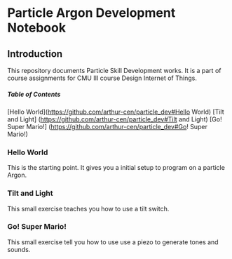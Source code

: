 # Particle Argon Development Notebook

## Introduction 

This repository documents Particle Skill Development works. It is a part of course assignments for CMU III course Design Internet of Things.

##### Table of Contents
[Hello World](https://github.com/arthur-cen/particle_dev#Hello World)
[Tilt and Light] (https://github.com/arthur-cen/particle_dev#Tilt and Light)
[Go! Super Mario!] (https://github.com/arthur-cen/particle_dev#Go! Super Mario!)
### Hello World
This is the starting point. It gives you a initial setup to program on a particle Argon.

### Tilt and Light
This small exercise teaches you how to use a tilt switch.

### Go! Super Mario!
This small exercise tell you how to use use a piezo to generate tones and sounds.